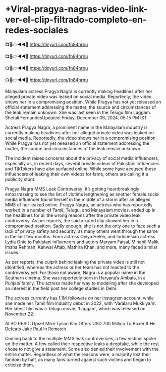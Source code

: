 # +Viral-pragya-nagras-video-link-ver-el-clip-filtrado-completo-en-redes-sociales


📺📱👉◄◄🔴  https://tinyurl.com/fn84hrnu

📺📱👉◄◄🔴  https://tinyurl.com/fn84hrnu

📺📱👉◄◄🔴  https://tinyurl.com/fn84hrnu

📺📱👉◄◄🔴  https://tinyurl.com/fn84hrnu

Malayalam actress Pragya Nagra is currently making headlines after her alleged private video was leaked on social media. Reportedly, the video shows her in a compromising position. While Pragya has not yet released an official statement addressing the matter, the source and circumstances of the leak remain unknown. She was last seen in the Telugu film Laggam.
Shefali FernandesUpdated: Friday, December 06, 2024, 05:15 PM IST

Actress Pragya Nagra, a prominent name in the Malayalam industry is currently making headlines after her alleged private video was leaked on social media. Reportedly, the video shows her in a compromising position. While Pragya has not yet released an official statement addressing the matter, the source and circumstances of the leak remain unknown.

The incident raises concerns about the privacy of social media influencers, especially as, in recent days, several private videos of Pakistani influencers and TikTokers have also surfaced online. While some have accused these influencers of leaking their own videos for fame, others are calling it a publicity stunt.

Pragya Nagra MMS Leak Controversy: It’s getting heartbreakingly embarrassing to see the list of victims lengthening as another female social media influencer found herself in the middle of a storm after an alleged MMS of her leaked online. Pragya Nagra, an actress who has reportedly worked in a number of Tamil, Telugu, and Malayalam movies, ended up in the headlines for all the wrong reasons after the private video leak controversy. As per reports, the said x-rated clip showed her in a compromised position. Sadly enough, she is not the only one to face such a lack of privacy safety and security, as many others went through the same in the last few months. From actress Oviya Helen, and Indonesian actress Lydia Onic to Pakistani influencers and actors Maryam Faisal, Minahil Malik, Imsha Rehman, Kanwal Aftab, Mathira Khan, and more, many faced similar issues.

As per reports, the culprit behind leaking the private video is still not identified, whereas the actress or her team has not reacted to the controversy yet. For those not aware, Nagra is a popular name in the Southern cinema. She was reportedly born in Haryana’s Ambala, in a Punjabi family. The actress made her way to modelling after she developed an interest in the field post her college studies in Delhi.

The actress currently has 1.1M followers on her Instagram account, while she made her Tamil film industry debut in 2022, with ‘Varalaru Mukkiyam’. Her latest film was a Telugu movie, ‘Laggam’, which was released on November 22.

ALSO READ: Upset Mike Tyson Fan Offers USD 700 Million To Boxer If He Defeats Jake Paul In Rematch

Coming back to the multiple MMS leak controversies, a few victims spoke on the matter. A few called their respective leaks a deepfake, while the rest chose to not give a statement. Some also denied their involvement with the entire matter. Regardless of what the reasons were, a majority lost their fandom by half, as many fans turned against such victims and began to criticize them.
